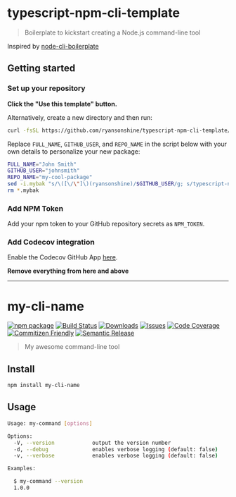 # typescript-npm-cli-template

> Boilerplate to kickstart creating a Node.js command-line tool

Inspired by [node-cli-boilerplate](https://github.com/sindresorhus/node-cli-boilerplate)

## Getting started

### Set up your repository

**Click the "Use this template" button.**

Alternatively, create a new directory and then run:

```bash
curl -fsSL https://github.com/ryansonshine/typescript-npm-cli-template/archive/main.tar.gz | tar -xz --strip-components=1
```

Replace `FULL_NAME`, `GITHUB_USER`, and `REPO_NAME` in the script below with your own details to personalize your new package:

```bash
FULL_NAME="John Smith"
GITHUB_USER="johnsmith"
REPO_NAME="my-cool-package"
sed -i.mybak "s/\([\/\"]\)(ryansonshine)/$GITHUB_USER/g; s/typescript-npm-cli-template\|my-cli-name/$REPO_NAME/g; s/Ryan Sonshine/$FULL_NAME/g" package.json package-lock.json README.md
rm *.mybak
```

### Add NPM Token

Add your npm token to your GitHub repository secrets as `NPM_TOKEN`.

### Add Codecov integration

Enable the Codecov GitHub App [here](https://github.com/apps/codecov).

**Remove everything from here and above**

---

# my-cli-name

[![npm package][npm-img]][npm-url]
[![Build Status][build-img]][build-url]
[![Downloads][downloads-img]][downloads-url]
[![Issues][issues-img]][issues-url]
[![Code Coverage][codecov-img]][codecov-url]
[![Commitizen Friendly][commitizen-img]][commitizen-url]
[![Semantic Release][semantic-release-img]][semantic-release-url]

> My awesome command-line tool

## Install

```bash
npm install my-cli-name
```

## Usage

```bash
Usage: my-command [options]

Options:
  -V, --version            output the version number
  -d, --debug              enables verbose logging (default: false)
  -v, --verbose            enables verbose logging (default: false)

Examples:

  $ my-command --version
  1.0.0
```

[build-img]:https://github.com/ryansonshine/typescript-npm-cli-template/actions/workflows/release.yml/badge.svg
[build-url]:https://github.com/ryansonshine/typescript-npm-cli-template/actions/workflows/release.yml
[downloads-img]:https://img.shields.io/npm/dt/typescript-npm-cli-template
[downloads-url]:https://www.npmtrends.com/typescript-npm-cli-template
[npm-img]:https://img.shields.io/npm/v/typescript-npm-cli-template
[npm-url]:https://www.npmjs.com/package/typescript-npm-cli-template
[issues-img]:https://img.shields.io/github/issues/ryansonshine/typescript-npm-cli-template
[issues-url]:https://github.com/ryansonshine/typescript-npm-cli-template/issues
[codecov-img]:https://codecov.io/gh/ryansonshine/typescript-npm-cli-template/branch/main/graph/badge.svg
[codecov-url]:https://codecov.io/gh/ryansonshine/typescript-npm-cli-template
[semantic-release-img]:https://img.shields.io/badge/%20%20%F0%9F%93%A6%F0%9F%9A%80-semantic--release-e10079.svg
[semantic-release-url]:https://github.com/semantic-release/semantic-release
[commitizen-img]:https://img.shields.io/badge/commitizen-friendly-brightgreen.svg
[commitizen-url]:http://commitizen.github.io/cz-cli/
